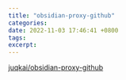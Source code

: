 ```yaml
---
title: "obsidian-proxy-github"
categories: 
date: 2022-11-03 17:46:41 +0800
tags: 
excerpt: 
---
```




[juqkai/obsidian-proxy-github](https://github.com/juqkai/obsidian-proxy-github)










